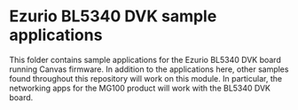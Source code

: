 # Ezurio BL5340 DVK sample applications

This folder contains sample applications for the Ezurio BL5340 DVK board
running Canvas firmware. In addition to the applications here, other
samples found throughout this repository will work on this module. In
particular, the networking apps for the MG100 product will work with
the BL5340 DVK board.
